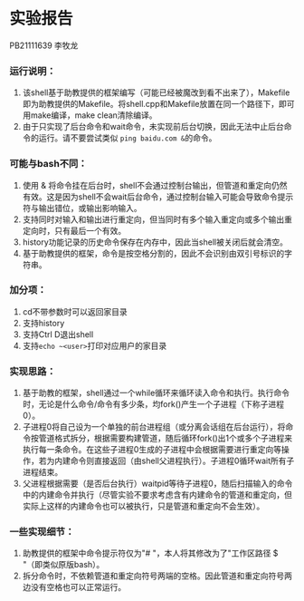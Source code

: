 # 实验报告
PB21111639 李牧龙

### 运行说明：
1. 该shell基于助教提供的框架编写（可能已经被魔改到看不出来了），Makefile即为助教提供的Makefile。将shell.cpp和Makefile放置在同一个路径下，即可用make编译，make clean清除编译。
2. 由于只实现了后台命令和wait命令，未实现前后台切换，因此无法中止后台命令的运行。请不要尝试类似
`ping baidu.com &`的命令。

### 可能与bash不同：
1. 使用 & 将命令挂在后台时，shell不会通过控制台输出，但管道和重定向仍然有效。这是因为shell不会wait后台命令，通过控制台输入可能会导致命令提示符与输出错位，或输出影响输入。
2. 支持同时对输入和输出进行重定向，但当同时有多个输入重定向或多个输出重定向时，只有最后一个有效。
3. history功能记录的历史命令保存在内存中，因此当shell被关闭后就会清空。
4. 基于助教提供的框架，命令是按空格分割的，因此不会识别由双引号标识的字符串。

### 加分项：
1. cd不带参数时可以返回家目录
2. 支持history
3. 支持Ctrl D退出shell
4. 支持`echo ~<user>`打印对应用户的家目录

### 实现思路：
1. 基于助教的框架，shell通过一个while循环来循环读入命令和执行。执行命令时，无论是什么命令/命令有多少条，均fork()产生一个子进程（下称子进程0）。
2. 子进程0将自己设为一个单独的前台进程组（或分离会话组在后台运行），将命令按管道格式拆分，根据需要构建管道，随后循环fork()出1个或多个子进程来执行每一条命令。在这些子进程0生成的子进程中会根据需要进行重定向等操作，若为内建命令则直接返回（由shell父进程执行）。子进程0循环wait所有子进程结束。
3. 父进程根据需要（是否后台执行）waitpid等待子进程0，随后扫描输入的命令中的内建命令并执行（尽管实验不要求考虑含有内建命令的管道和重定向，但实际上这样的内建命令也可以被执行，只是管道和重定向不会生效）。

### 一些实现细节：
1. 助教提供的框架中命令提示符仅为"# "，本人将其修改为了"工作区路径 $ "（即类似原版bash）。
2. 拆分命令时，不依赖管道和重定向符号两端的空格。因此管道和重定向符号两边没有空格也可以正常运行。